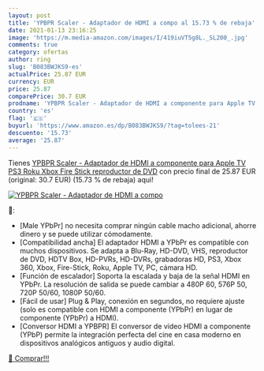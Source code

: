 ```yaml
---
layout: post
title: 'YPBPR Scaler - Adaptador de HDMI a compo al 15.73 % de rebaja'
date: 2021-01-13 23:16:25
image: 'https://m.media-amazon.com/images/I/419iuVT5g8L._SL200_.jpg'
comments: true
category: ofertas
author: ring
slug: 'B083BWJKS9-es'
actualPrice: 25.87 EUR
currency: EUR
price: 25.87
comparePrice: 30.7 EUR
prodname: 'YPBPR Scaler - Adaptador de HDMI a componente para Apple TV  PS3  Roku  Xbox  Fire Stick  reproductor de DVD'
country: 'es'
flag: '🇪🇸'
buyurl: 'https://www.amazon.es/dp/B083BWJKS9/?tag=tolees-21'
descuento: '15.73'
average: '25.87'
---
```


Tienes [YPBPR Scaler - Adaptador de HDMI a componente para Apple TV  PS3  Roku  Xbox  Fire Stick  reproductor de DVD](https://www.amazon.es/dp/B083BWJKS9/?tag=tolees-21) con precio final de  25.87 EUR (original: 30.7 EUR) (15.73 %  de rebaja) aqui!

[![YPBPR Scaler - Adaptador de HDMI a compo](https://m.media-amazon.com/images/I/419iuVT5g8L._SL200_.jpg)](https://www.amazon.es/dp/B083BWJKS9/?tag=tolees-21)

🔎:

- [Male YPbPr] no necesita comprar ningún cable macho adicional, ahorre dinero y se puede utilizar cómodamente.
- [Compatibilidad ancha] El adaptador HDMI a YPbPr es compatible con muchos dispositivos. Se adapta a Blu-Ray, HD-DVD, VHS, reproductor de DVD, HDTV Box, HD-PVRs, HD-DVRs, grabadoras HD, PS3, Xbox 360, Xbox, Fire-Stick, Roku, Apple TV, PC, cámara HD.
- [Función de escalador] Soporta la escalada y baja de la señal HDMI en YPbPr. La resolución de salida se puede cambiar a 480P 60, 576P 50, 720P 50/60, 1080P 50/60.
- [Fácil de usar] Plug & Play, conexión en segundos, no requiere ajuste (solo es compatible con HDMI a componente (YPbPr) en lugar de componente (YPbPr) a HDMI).
- [Conversor HDMI a YPBPR] El conversor de vídeo HDMI a componente (YPbP) permite la integración perfecta del cine en casa moderno en dispositivos analógicos antiguos y audio digital.

[🛒 Comprar!!!](https://www.amazon.es/dp/B083BWJKS9/?tag=tolees-21)
